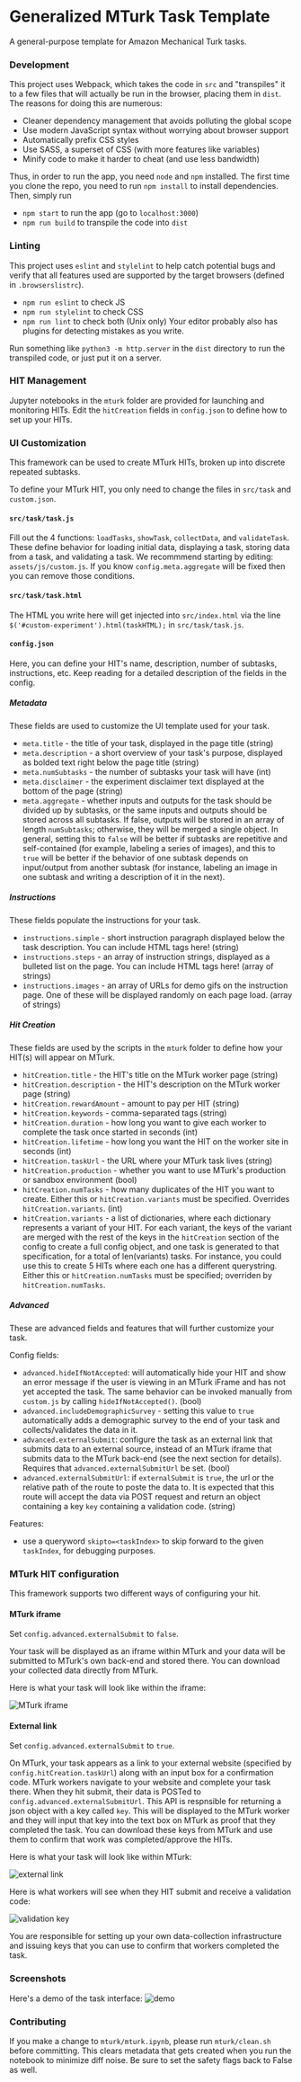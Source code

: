 # Generalized MTurk Task Template
A general-purpose template for Amazon Mechanical Turk tasks.

### Development
This project uses Webpack, which takes the code in `src` and "transpiles" it to a few files that will actually be run in the browser, placing them in `dist`. The reasons for doing this are numerous:
- Cleaner dependency management that avoids polluting the global scope
- Use modern JavaScript syntax without worrying about browser support
- Automatically prefix CSS styles
- Use SASS, a superset of CSS (with more features like variables)
- Minify code to make it harder to cheat (and use less bandwidth)

Thus, in order to run the app, you need `node` and `npm` installed. The first time you clone the repo, you need to run `npm install` to install dependencies. Then, simply run
- `npm start` to run the app (go to `localhost:3000`)
- `npm run build` to transpile the code into `dist`

### Linting
This project uses `eslint` and `stylelint` to help catch potential bugs and verify that all features used are supported by the target browsers (defined in `.browserslistrc`).
- `npm run eslint` to check JS
- `npm run stylelint` to check CSS
- `npm run lint` to check both (Unix only)
Your editor probably also has plugins for detecting mistakes as you write.

Run something like `python3 -m http.server` in the `dist` directory to run the transpiled code, or just put it on a server.

### HIT Management
Jupyter notebooks in the `mturk` folder are provided for launching and monitoring HITs. Edit the `hitCreation` fields in `config.json` to define how to set up your HITs.

### UI Customization
This framework can be used to create MTurk HITs, broken up into discrete repeated subtasks.

To define your MTurk HIT, you only need to change the files in `src/task` and `custom.json`.

#### `src/task/task.js`
Fill out the 4 functions: `loadTasks`, `showTask`, `collectData`, and `validateTask`. These define behavior for loading initial data, displaying a task, storing data from a task, and validating a task. We recommmend starting by editing: `assets/js/custom.js`. If you know `config.meta.aggregate` will be fixed then you can remove those conditions. 

#### `src/task/task.html`
The HTML you write here will get injected into `src/index.html` via the line `$('#custom-experiment').html(taskHTML);` in `src/task/task.js`.

#### `config.json`
Here, you can define your HIT's name, description, number of subtasks, instructions, etc. Keep reading for a detailed description of the fields in the config. 

##### Metadata

These fields are used to customize the UI template used for your task.

* `meta.title` - the title of your task, displayed in the page title (string)
* `meta.description` - a short overview of your task's purpose, displayed as bolded text right below the page title (string)
* `meta.numSubtasks` - the number of subtasks your task will have (int)
* `meta.disclaimer` - the experiment disclaimer text displayed at the bottom of the page (string)
* `meta.aggregate` - whether inputs and outputs for the task should be divided up by subtasks, or the same inputs and outputs should be stored across all subtasks. If false, outputs will be stored in an array of length `numSubtasks`; otherwise, they will be merged a single object. In general, setting this to `false` will be better if subtasks are repetitive and self-contained (for example, labeling a series of images), and this to `true` will be better if the behavior of one subtask depends on input/output from another subtask (for instance, labeling an image in one subtask and writing a description of it in the next). 

##### Instructions

These fields populate the instructions for your task. 

* `instructions.simple` - short instruction paragraph displayed below the task description. You can include HTML tags here! (string)
* `instructions.steps` - an array of instruction strings, displayed as a bulleted list on the page. You can include HTML tags here! (array of strings)
* `instructions.images` - an array of URLs for demo gifs on the instruction page. One of these will be displayed randomly on each page load. (array of strings)

##### Hit Creation

These fields are used by the scripts in the `mturk` folder to define how your HIT(s) will appear on MTurk.

* `hitCreation.title` - the HIT's title on the MTurk worker page (string)
* `hitCreation.description` - the HIT's description on the MTurk worker page (string)
* `hitCreation.rewardAmount` - amount to pay per HIT (string)
* `hitCreation.keywords` - comma-separated tags (string)
* `hitCreation.duration` - how long you want to give each worker to complete the task once started in seconds (int)
* `hitCreation.lifetime` - how long you want the HIT on the worker site in seconds (int)
* `hitCreation.taskUrl` - the URL where your MTurk task lives (string)
* `hitCreation.production` - whether you want to use MTurk's production or sandbox environment (bool)
* `hitCreation.numTasks` - how many duplicates of the HIT you want to create. Either this or `hitCreation.variants` must be specified. Overrides `hitCreation.variants`. (int)
* `hitCreation.variants` - a list of dictionaries, where each dictionary represents a variant of your HIT. For each variant, the keys of the variant are merged with the rest of the keys in the `hitCreation` section of the config to create a full config object, and one task is generated to that specification, for a total of len(variants) tasks. For instance, you could use this to create 5 HITs where each one has a different querystring. Either this or `hitCreation.numTasks` must be specified; overriden by `hitCreation.numTasks`.

##### Advanced

These are advanced fields and features that will further customize your task.

Config fields: 
* `advanced.hideIfNotAccepted`: will automatically hide your HIT and show an error message if the user is viewing in an MTurk iFrame and has not yet accepted the task. The same behavior can be invoked manually from `custom.js` by calling `hideIfNotAccepted()`. (bool)
* `advanced.includeDemographicSurvey` - setting this value to `true` automatically adds a demographic survey to the end of your task and collects/validates the data in it. 
* `advanced.externalSubmit`: configure the task as an external link that submits data to an external source, instead of an MTurk iframe that submits data to the MTurk back-end (see the next section for details). Requires that `advanced.externalSubmitUrl` be set. (bool)
* `advanced.externalSubmitUrl`: if `externalSubmit` is `true`, the url or the relative path of the route to poste the data to. It is expected that this route will accept the data via POST request and return an object containing a key `key` containing a validation code. (string)

Features: 
* use a queryword `skipto=<taskIndex>` to skip forward to the given `taskIndex`, for debugging purposes.

### MTurk HIT configuration 

This framework supports two different ways of configuring your hit. 

#### MTurk iframe

Set `config.advanced.externalSubmit` to `false`.

Your task will be displayed as an iframe within MTurk and your data will be submitted to MTurk's own back-end and stored there. You can download your collected data directly from MTurk.

Here is what your task will look like within the iframe: 

![MTurk iframe](mturk_iframe.png)

#### External link

Set `config.advanced.externalSubmit` to `true`.

On MTurk, your task appears as a link to your external website (specified by `config.hitCreation.taskUrl`) along with an input box for a confirmation code. MTurk workers navigate to your website and complete your task there. When they hit submit, their data is POSTed to `config.advanced.externalSubmitUrl`. This API is respnsible for returning a json object with a key called `key`. This will be displayed to the MTurk worker and they will input that key into the text box on MTurk as proof that they completed the task. You can download these keys from MTurk and use them to confirm that work was completed/approve the HITs.

Here is what your task will look like within MTurk: 

![external link](mturk_external_link.png)

Here is what workers will see when they HIT submit and receive a validation code:

![validation key](submit_code.png) 

You are responsible for setting up your own data-collection infrastructure and issuing keys that you can use to confirm that workers completed the task.

### Screenshots
Here's a demo of the task interface:
![demo](demo.gif)

### Contributing
If you make a change to `mturk/mturk.ipynb`, please run `mturk/clean.sh` before committing. This clears metadata that gets created when you run the notebook to minimize diff noise. Be sure to set the safety flags back to False as well.
